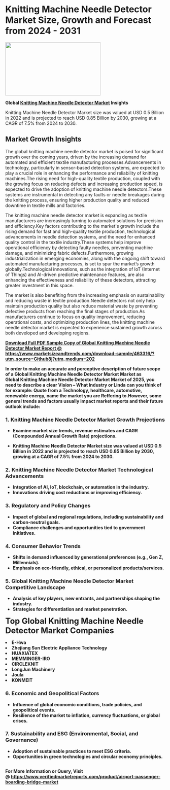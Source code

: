 <H1>Knitting Machine Needle Detector Market Size, Growth and Forecast from 2024 - 2031</H1><img class="aligncenter size-medium wp-image-584254" src="https://thirdeyenews.in/wp-content/uploads/2024/09/Global-Market-Research-300x168.jpeg" alt="" width="300" height="168" /><p><strong>Global&nbsp;<a href="https://www.marketsizeandtrends.com/download-sample/463316/?utm_source=Github8j?utm_medium=202">Knitting Machine Needle Detector Market</a> Insights</strong></p><p>Knitting Machine Needle Detector Market size was valued at USD 0.5 Billion in 2022 and is projected to reach USD 0.85 Billion by 2030, growing at a CAGR of 7.5% from 2024 to 2030.</p><p><h2>Market Growth Insights</h2> <p>The global knitting machine needle detector market is poised for significant growth over the coming years, driven by the increasing demand for automated and efficient textile manufacturing processes.Advancements in technology, particularly in sensor-based detection systems, are expected to play a crucial role in enhancing the performance and reliability of knitting machines.The rising need for high-quality textile production, coupled with the growing focus on reducing defects and increasing production speed, is expected to drive the adoption of knitting machine needle detectors.These systems are instrumental in detecting any faults or needle breakages during the knitting process, ensuring higher production quality and reduced downtime in textile mills and factories.</p> <p><strong><a href="#"></a></strong></p> <p>The knitting machine needle detector market is expanding as textile manufacturers are increasingly turning to automated solutions for precision and efficiency.Key factors contributing to the market's growth include the rising demand for fast and high-quality textile production, technological advancements in needle detection systems, and the need for enhanced quality control in the textile industry.These systems help improve operational efficiency by detecting faulty needles, preventing machine damage, and minimizing fabric defects.Furthermore, growing industrialization in emerging economies, along with the ongoing shift toward automated manufacturing processes, is set to spur the market’s growth globally.Technological innovations, such as the integration of IoT (Internet of Things) and AI-driven predictive maintenance features, are also enhancing the effectiveness and reliability of these detectors, attracting greater investment in this space.</p> <p>The market is also benefiting from the increasing emphasis on sustainability and reducing waste in textile production.Needle detectors not only help maintain production quality but also reduce material waste by preventing defective products from reaching the final stages of production.As manufacturers continue to focus on quality improvement, reducing operational costs, and optimizing production lines, the knitting machine needle detector market is expected to experience sustained growth across both developed and developing regions.</p> <p><strong><a href="#"></p><p><span class=""><strong>Download Full PDF Sample Copy of Global Knitting Machine Needle Detector Market Report</strong> @ <a href="https://www.marketsizeandtrends.com/download-sample/463316/?utm_source=Github8j?utm_medium=202" target="_blank">https://www.marketsizeandtrends.com/download-sample/463316/?utm_source=Github8j?utm_medium=202</a></span></p><p>In order to make an accurate and perceptive description of future scope of a Global&nbsp;Knitting Machine Needle Detector Market Market as Global&nbsp;Knitting Machine Needle Detector Market Market of 2025, you need to describe a clear Vision &ndash; What Industry or Linda can you think of for example: Quote from a Technology, healthcare, automotive, renewable energy, name the market you are Reffering to.However, some general trends and factors usually impact market reports and their future outlook include:</p><h3>1.&nbsp;<strong>Knitting Machine Needle Detector Market Growth Projections</strong></h3><ul><li>Examine market size trends, revenue estimates and CAGR (Compounded Annual Growth Rate) projections.</li><li><p>Knitting Machine Needle Detector Market size was valued at USD 0.5 Billion in 2022 and is projected to reach USD 0.85 Billion by 2030, growing at a CAGR of 7.5% from 2024 to 2030.</p></li></ul><h3>2.&nbsp;<strong>Knitting Machine Needle Detector Market Technological Advancements</strong></h3><ul><li>Integration of AI, IoT, blockchain, or automation in the industry.</li><li>Innovations driving cost reductions or improving efficiency.</li></ul><h3>3.&nbsp;<strong>Regulatory and Policy Changes</strong></h3><ul><li>Impact of global and regional regulations, including sustainability and carbon-neutral goals.</li><li>Compliance challenges and opportunities tied to government initiatives.</li></ul><h3>4.&nbsp;<strong>Consumer Behavior Trends</strong></h3><ul><li>Shifts in demand influenced by generational preferences (e.g., Gen Z, Millennials).</li><li>Emphasis on eco-friendly, ethical, or personalized products/services.</li></ul><h3>5.&nbsp;<strong>Global Knitting Machine Needle Detector Market Competitive Landscape</strong></h3><ul><li>Analysis of key players, new entrants, and partnerships shaping the industry.</li><li>Strategies for differentiation and market penetration.</li></ul><p data-pm-slice="1 1 []"><span style="color: inherit; font-family: inherit; font-size: 25px;">Top Global Knitting Machine Needle Detector Market Companies</span></p><div class="" data-test-id=""><p><li>E-Hwa</li><li> Zhejiang Sun Electric Appliance Technology</li><li> HUAXIATEX</li><li> MEMMINGER-IRO</li><li> CIRCLEKNIT</li><li> LongJun Machinery</li><li> Joula</li><li> KONMEIT</li></p></div><h3>6.&nbsp;<strong>Economic and Geopolitical Factors</strong></h3><ul><li>Influence of global economic conditions, trade policies, and geopolitical events.</li><li>Resilience of the market to inflation, currency fluctuations, or global crises.</li></ul><h3>7.&nbsp;<strong>Sustainability and ESG (Environmental, Social, and Governance)</strong></h3><ul><li>Adoption of sustainable practices to meet ESG criteria.</li><li>Opportunities in green technologies and circular economy principles.</li></ul><h2><strong style="font-size: 14px;">For More Information or Query, Visit @&nbsp;</strong><a style="background-color: #ffffff; font-size: 14px;" href="https://www.marketsizeandtrends.com/report/knitting-machine-needle-detector-market/" target="_blank">https://www.verifiedmarketreports.com/product/airport-passenger-boarding-bridge-market</a></h2>